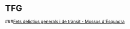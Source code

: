 # TFG

###[Fets delictius generals i de trànsit - Mossos d'Esquadra](http://nattech.fib.upc.edu:40340/public/dashboard/30e41269-da10-4061-b334-7d4f42c6ad6b)
